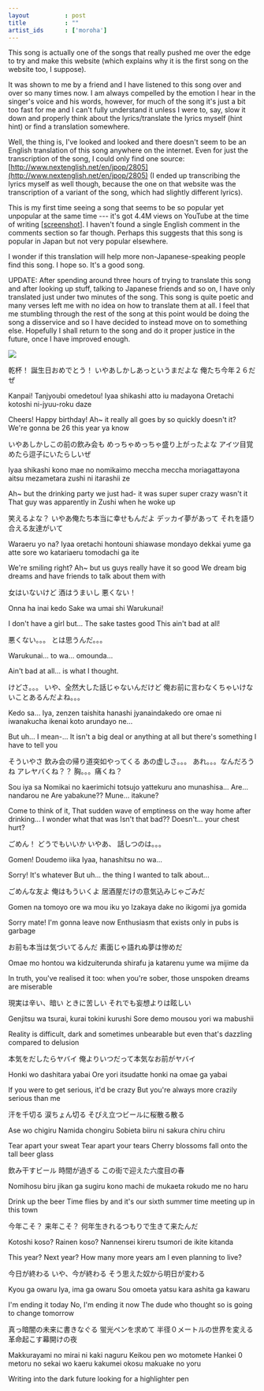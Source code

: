 ```yaml
---
layout          : post
title           : ""
artist_ids      : ['moroha']
---
```


This song is actually one of the songs that really pushed me over the edge to try and make this website (which explains why it is the first song on the website too, I suppose).

It was shown to me by a friend and I have listened to this song over and over so many times now. I am always compelled by the emotion I hear in the singer's voice and his words, however, for much of the song it's just a bit too fast for me and I can't fully understand it unless I were to, say, slow it down and properly think about the lyrics/translate the lyrics myself (hint hint) or find a translation somewhere.

Well, the thing is, I've looked and looked and there doesn't seem to be an English translation of this song anywhere on the internet. Even for just the transcription of the song, I could only find one source: [http://www.nextenglish.net/en/jpop/2805](http://www.nextenglish.net/en/jpop/2805) (I ended up transcribing the lyrics myself as well though, because the one on that website was the transcription of a variant of the song, which had slightly different lyrics).

This is my first time seeing a song that seems to be so popular yet unpopular at the same time --- it's got 4.4M views on YouTube at the time of writing [[screenshot](https://i.imgur.com/8Cf2C7t.png)]. I haven't found a single English comment in the comments section so far though. Perhaps this suggests that this song is popular in Japan but not very popular elsewhere.

I wonder if this translation will help more non-Japanese-speaking people find this song. I hope so. It's a good song.

UPDATE: After spending around three hours of trying to translate this song and after looking up stuff, talking to Japanese friends and so on, I have only translated just under two minutes of the song. This song is quite poetic and many verses left me with no idea on how to translate them at all. I feel that me stumbling through the rest of the song at this point would be doing the song a disservice and so I have decided to instead move on to something else. Hopefully I shall return to the song and do it proper justice in the future, once I have improved enough.

![](https://i.imgur.com/U4Nijbg.png)

<div class="lyrics">
<div class="lyrics-section">
<p class="lyrics-transcription">
乾杯！
誕生日おめでとう！
いやあしかしあっというまだよな
俺たち今年２６だぜ
</p>
<p class="lyrics-transliteration">
Kanpai!
Tanjyoubi omedetou!
Iyaa shikashi atto iu madayona
Oretachi kotoshi ni-jyuu-roku daze
</p>
<p class="lyrics-translation">
Cheers!
Happy birthday!
Ah~ it really all goes by so quickly doesn't it?
We're gonna be 26 this year ya know
</p>
</div>
<div class="lyrics-section">
<p class="lyrics-transcription">
いやあしかしこの前の飲み会も
めっちゃめっちゃ盛り上がったよな
アイツ目覚めたら逗子にいたらしいぜ
</p>
<p class="lyrics-transliteration">
Iyaa shikashi kono mae no nomikaimo
meccha meccha moriagattayona
aitsu mezametara zushi ni itarashii ze
</p>
<p class="lyrics-translation">
Ah~ but the drinking party we just had-
it was super super crazy wasn't it
That guy was apparently in Zushi when he woke up
</p>
</div>
<div class="lyrics-section">
<p class="lyrics-transcription">
笑えるよな？
いやあ俺たち本当に幸せもんだよ
デッカイ夢があって
それを語り合える友達がいて
</p>
<p class="lyrics-transliteration">
Waraeru yo na?
Iyaa oretachi hontouni shiawase mondayo
dekkai yume ga atte
sore wo katariaeru tomodachi ga ite
</p>
<p class="lyrics-translation">
We're smiling right?
Ah~ but us guys really have it so good
We dream big dreams
and have friends to talk about them with
</p>
</div>
<div class="lyrics-section">
<p class="lyrics-transcription">
女はいないけど
酒はうまいし
悪くない！
</p>
<p class="lyrics-transliteration">
Onna ha inai kedo
Sake wa umai shi
Warukunai!
</p>
<p class="lyrics-translation">
I don't have a girl but...
The sake tastes good
This ain't bad at all!
</p>
</div>
<div class="lyrics-section">
<p class="lyrics-transcription">
悪くない。。。
とは思うんだ。。。
</p>
<p class="lyrics-transliteration">
Warukunai...
to wa... omounda...
</p>
<p class="lyrics-translation">
Ain't bad at all...
is what I thought.
</p>
</div>
<div class="lyrics-section">
<p class="lyrics-transcription">
けどさ。。。
いや、全然大した話じゃないんだけど
俺お前に言わなくちゃいけないことあるんだよね。。。
</p>
<p class="lyrics-transliteration">
Kedo sa...
Iya, zenzen taishita hanashi jyanaindakedo
ore omae ni iwanakucha ikenai koto arundayo ne...
</p>
<p class="lyrics-translation">
But uh...
I mean-... It isn't a big deal or anything at all
but there's something I have to tell you
</p>
</div>
<div class="lyrics-section">
<p class="lyrics-transcription">
そういやさ
飲み会の帰り道突如やってくる
あの虚しさ。。。
あれ。。。なんだろうね
アレヤバくね？？
胸。。。痛くね？
</p>
<p class="lyrics-transliteration">
Sou iya sa
Nomikai no kaerimichi totsujo yattekuru
ano munashisa...
Are... nandarou ne
Are yabakune??
Mune... itakune?
</p>
<p class="lyrics-translation">
Come to think of it,
That sudden wave of emptiness on the way home after drinking...
I wonder what that was
Isn't that bad??
Doesn't... your chest hurt?
</p>
</div>
<div class="lyrics-section">
<p class="lyrics-transcription">
ごめん！
どうでもいいか
いやあ、
話しつのは。。。
</p>
<p class="lyrics-transliteration">
Gomen!
Doudemo iika
Iyaa,
hanashitsu no wa...
</p>
<p class="lyrics-translation">
Sorry!
It's whatever
But uh...
the thing I wanted to talk about...
</p>
</div>
<div class="lyrics-section">
<p class="lyrics-transcription">
ごめんな友よ
俺はもういくよ
居酒屋だけの意気込みじゃごみだ
</p>
<p class="lyrics-transliteration">
Gomen na tomoyo
ore wa mou iku yo
Izakaya dake no ikigomi jya gomida
</p>
<p class="lyrics-translation">
Sorry mate!
I'm gonna leave now
Enthusiasm that exists only in pubs is garbage
</p>
</div>
<div class="lyrics-section">
<p class="lyrics-transcription">
お前も本当は気づいてるんだ
素面じゃ語れぬ夢は惨めだ
</p>
<p class="lyrics-transliteration">
Omae mo hontou wa kidzuiterunda
shirafu ja katarenu yume wa mijime da
</p>
<p class="lyrics-translation">
In truth, you've realised it too:
when you're sober, those unspoken dreams are miserable
</p>
</div>
<div class="lyrics-section">
<p class="lyrics-transcription">
現実は辛い、暗い
ときに苦しい
それでも妄想よりは眩しい
</p>
<p class="lyrics-transliteration">
Genjitsu wa tsurai, kurai
tokini kurushi
Sore demo mousou yori wa mabushii
</p>
<p class="lyrics-translation">
Reality is difficult, dark
and sometimes unbearable
but even that's dazzling compared to delusion
</p>
</div>
<div class="lyrics-section">
<p class="lyrics-transcription">
本気をだしたらヤバイ
俺よりいつだって本気なお前がヤバイ
</p>
<p class="lyrics-transliteration">
Honki wo dashitara yabai
Ore yori itsudatte honki na omae ga yabai
</p>
<p class="lyrics-translation">
If you were to get serious, it'd be crazy
But you're always more crazily serious than me
</p>
</div>
<div class="lyrics-section">
<p class="lyrics-transcription">
汗を千切る
涙ちょん切る
そびえ立つビールに桜散る散る
</p>
<p class="lyrics-transliteration">
Ase wo chigiru
Namida chongiru
Sobieta biiru ni sakura chiru chiru
</p>
<p class="lyrics-translation">
Tear apart your sweat
Tear apart your tears
Cherry blossoms fall onto the tall beer glass
</p>
</div>
<div class="lyrics-section">
<p class="lyrics-transcription">
飲み干すビール
時間が過ぎる
この街で迎えた六度目の春
</p>
<p class="lyrics-transliteration">
Nomihosu biru
jikan ga sugiru
kono machi de mukaeta rokudo me no haru
</p>
<p class="lyrics-translation">
Drink up the beer
Time flies by
and it's our sixth summer time meeting up in this town
</p>
</div>
<div class="lyrics-section">
<p class="lyrics-transcription">
今年こそ？
来年こそ？
何年生きれるつもりで生きて来たんだ
</p>
<p class="lyrics-transliteration">
Kotoshi koso?
Rainen koso?
Nannensei kireru tsumori de ikite kitanda
</p>
<p class="lyrics-translation">
This year?
Next year?
How many more years am I even planning to live?
</p>
</div>
<div class="lyrics-section">
<p class="lyrics-transcription">
今日が終わる
いや、今が終わる
そう思えた奴から明日が変わる
</p>
<p class="lyrics-transliteration">
Kyou ga owaru
Iya, ima ga owaru
Sou omoeta yatsu kara ashita ga kawaru
</p>
<p class="lyrics-translation">
I'm ending it today
No, I'm ending it now
The dude who thought so is going to change tomorrow
</p>
</div>
<div class="lyrics-section">
<p class="lyrics-transcription">
真っ暗闇の未来に書きなぐる
蛍光ペンを求めて
半径０メートルの世界を変える
革命起こす幕開けの夜
</p>
<p class="lyrics-transliteration">
Makkurayami no mirai ni kaki naguru
Keikou pen wo motomete
Hankei 0 metoru no sekai wo kaeru
kakumei okosu makuake no yoru
</p>
<p class="lyrics-translation">
Writing into the dark future
looking for a highlighter pen
</p>
</div>
<div class="lyrics-section">
<p class="lyrics-translation">

</p>
</div>

</div>
